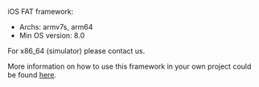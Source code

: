 iOS FAT framework:

- Archs: armv7s, arm64
- Min OS version: 8.0

For x86_64 (simulator) please contact us.

More information on how to use this framework in your own project could be found [here](../../README.md#Getting-started-Adding-the-SDK-to-your-project-iOS).
